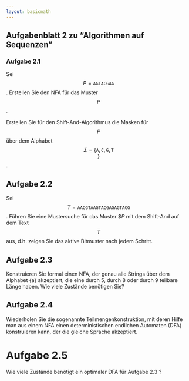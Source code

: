```yaml
---
layout: basicmath
---
```


## Aufgabenblatt 2 zu “Algorithmen auf Sequenzen”

### Aufgabe 2.1

Sei $$P = \texttt{AGTACGAG}$$.
Erstellen Sie den NFA für das Muster $$P$$.

Erstellen Sie für den Shift-And-Algorithmus die Masken für $$P$$ über dem Alphabet $$\Sigma = \{\texttt{A}, \texttt{C}, \texttt{G}, \texttt{T
}\}$$.


## Aufgabe 2.2

Sei $$T = \texttt{AACGTAAGTACGAGAGTACG}$$.
Führen Sie eine Mustersuche für das Muster $$P$  mit dem Shift-And auf dem Text $$T$$ aus, d.h. zeigen Sie das aktive Bitmuster nach jedem Schritt.


## Aufgabe 2.3

Konstruieren Sie formal einen NFA, der genau alle Strings über dem Alphabet {a} akzeptiert, die eine durch 5, durch 8 oder durch 9 teilbare Länge haben. 
Wie viele Zustände benötigen Sie?


## Aufgabe 2.4

Wiederholen Sie die sogenannte Teilmengenkonstruktion, mit deren Hilfe man aus einem NFA einen deterministischen endlichen Automaten (DFA) konstruieren kann, der die gleiche Sprache akzeptiert.


# Aufgabe 2.5

Wie viele Zustände benötigt ein optimaler DFA für Aufgabe 2.3 ?

